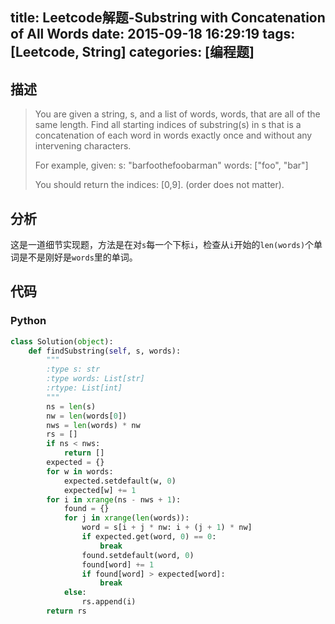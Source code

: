 title: Leetcode解题-Substring with Concatenation of All Words
date: 2015-09-18 16:29:19
tags: [Leetcode, String]
categories: [编程题]
---

## 描述
> You are given a string, s, and a list of words, words, that are all of the same length. Find all starting indices of substring(s) in s that is a concatenation of each word in words exactly once and without any intervening characters.
>
> For example, given:
> s: "barfoothefoobarman"
> words: ["foo", "bar"]
>
> You should return the indices: [0,9].
> (order does not matter).

## 分析
这是一道细节实现题，方法是在对`s`每一个下标`i`，检查从`i`开始的`len(words)`个单词是不是刚好是`words`里的单词。

## 代码
### Python
```python
class Solution(object):
    def findSubstring(self, s, words):
        """
        :type s: str
        :type words: List[str]
        :rtype: List[int]
        """
        ns = len(s)
        nw = len(words[0])
        nws = len(words) * nw
        rs = []
        if ns < nws:
            return []
        expected = {}
        for w in words:
            expected.setdefault(w, 0)
            expected[w] += 1
        for i in xrange(ns - nws + 1):
            found = {}
            for j in xrange(len(words)):
                word = s[i + j * nw: i + (j + 1) * nw]
                if expected.get(word, 0) == 0:
                    break
                found.setdefault(word, 0)
                found[word] += 1
                if found[word] > expected[word]:
                    break
            else:
                rs.append(i)
        return rs
```
